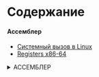 # Содержание

#### Ассемблер
- [Системный вызов в Linux](./ASSEMBLY/asm.md)
- [Registers x86-64](./ASSEMBLY/registers.md)

<details><summary>АССЕМБЛЕР</summary>
#### Системные вызовы
[Системный вызов в Linux](./ASSEMBLY/asm.md)
#### Регистры   
[Registers x86-64](./ASSEMBLY/registers.md)
</details>
